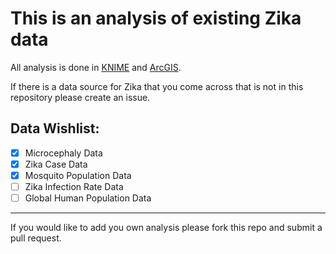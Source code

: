This is an analysis of existing Zika data
=
All analysis is done in [KNIME](knime.org) and [ArcGIS](esri.com). 

If there is a data source for Zika that you come across that is not in this repository please create an issue.

Data Wishlist:
-

- [X] Microcephaly Data
- [X] Zika Case Data
- [X] Mosquito Population Data
- [ ] Zika Infection Rate Data
- [ ] Global Human Population Data

---
If you would like to add you own analysis please fork this repo and submit a pull request.
